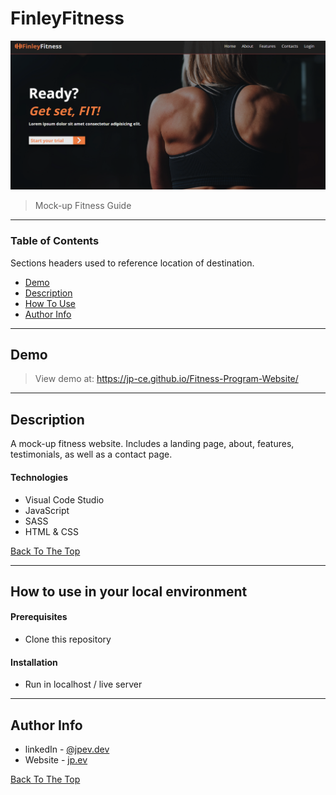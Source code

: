 # FinleyFitness

![Project Image](./img/Readme_image.PNG)

> Mock-up Fitness Guide

---

### Table of Contents

Sections headers used to reference location of destination.

- [Demo](#demo)
- [Description](#description)
- [How To Use](#how-to-use-in-your-local-environment)
- [Author Info](#author-info)

---

## Demo

> View demo at: https://jp-ce.github.io/Fitness-Program-Website/

---

## Description

A mock-up fitness website. Includes a landing page, about, features, testimonials, as well as a contact page.

#### Technologies

- Visual Code Studio
- JavaScript
- SASS
- HTML & CSS

[Back To The Top](#finleyfitness)

---

## How to use in your local environment

#### Prerequisites

- Clone this repository

#### Installation

- Run in localhost / live server

---

## Author Info

- linkedIn - [@jpev.dev](https://linkedin.com/in/jianneevangelista)
- Website - [jp.ev](https://jpce.netlify.app/)

[Back To The Top](#finleyfitness)
